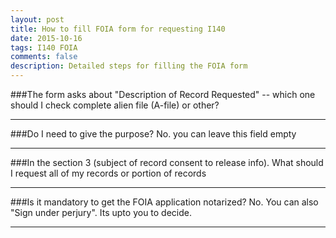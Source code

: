 ```yaml
---
layout: post
title: How to fill FOIA form for requesting I140
date: 2015-10-16
tags: I140 FOIA
comments: false
description: Detailed steps for filling the FOIA form
---
```

###The form asks about "Description of Record Requested" -- which one should I check complete alien file (A-file) or other?
* * *
###Do I need to give the purpose?
No. you can leave this field empty
* * *
###In the section 3 (subject of record consent to release info). What should I request all of my records or portion of records
* * *
###Is it mandatory to get the FOIA application notarized?
No. You can also "Sign under perjury". Its upto you to decide.
* * *
